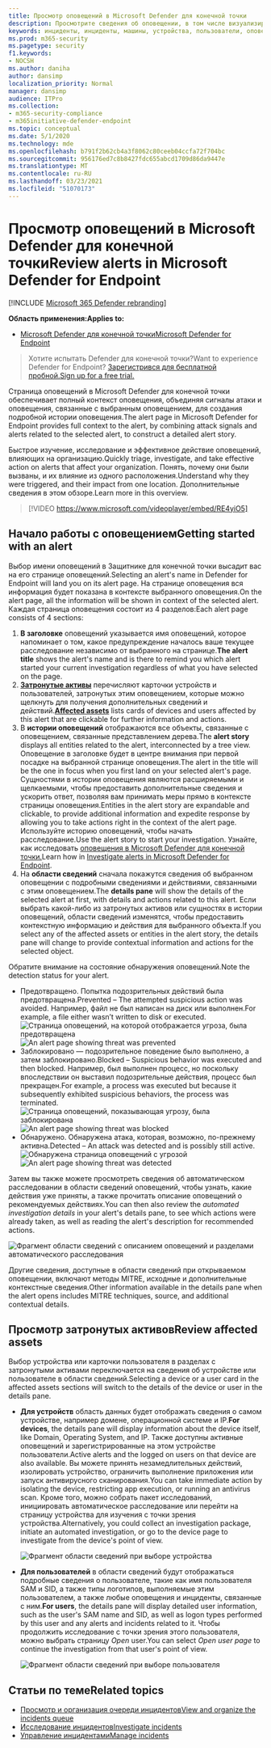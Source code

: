 ```yaml
---
title: Просмотр оповещений в Microsoft Defender для конечной точки
description: Просмотрите сведения об оповещении, в том числе визуализированную историю оповещения и сведения для каждого шага цепочки.
keywords: инциденты, инциденты, машины, устройства, пользователи, оповещений, оповещений, расследования, графа, доказательств
ms.prod: m365-security
ms.pagetype: security
f1.keywords:
- NOCSH
ms.author: daniha
author: dansimp
localization_priority: Normal
manager: dansimp
audience: ITPro
ms.collection:
- m365-security-compliance
- m365initiative-defender-endpoint
ms.topic: conceptual
ms.date: 5/1/2020
ms.technology: mde
ms.openlocfilehash: b791f2b62cb4a3f8062c80ceeb04ccfa72f704bc
ms.sourcegitcommit: 956176ed7c8b8427fdc655abcd1709d86da9447e
ms.translationtype: MT
ms.contentlocale: ru-RU
ms.lasthandoff: 03/23/2021
ms.locfileid: "51070173"
---
```

# <a name="review-alerts-in-microsoft-defender-for-endpoint"></a><span data-ttu-id="be24e-104">Просмотр оповещений в Microsoft Defender для конечной точки</span><span class="sxs-lookup"><span data-stu-id="be24e-104">Review alerts in Microsoft Defender for Endpoint</span></span>

[!INCLUDE [Microsoft 365 Defender rebranding](../../includes/microsoft-defender.md)]


<span data-ttu-id="be24e-105">**Область применения:**</span><span class="sxs-lookup"><span data-stu-id="be24e-105">**Applies to:**</span></span>
- [<span data-ttu-id="be24e-106">Microsoft Defender для конечной точки</span><span class="sxs-lookup"><span data-stu-id="be24e-106">Microsoft Defender for Endpoint</span></span>](https://go.microsoft.com/fwlink/?linkid=2154037)

><span data-ttu-id="be24e-107">Хотите испытать Defender для конечной точки?</span><span class="sxs-lookup"><span data-stu-id="be24e-107">Want to experience Defender for Endpoint?</span></span> [<span data-ttu-id="be24e-108">Зарегистрився для бесплатной пробной.</span><span class="sxs-lookup"><span data-stu-id="be24e-108">Sign up for a free trial.</span></span>](https://www.microsoft.com/microsoft-365/windows/microsoft-defender-atp?ocid=docs-wdatp-managealerts-abovefoldlink)

<span data-ttu-id="be24e-109">Страница оповещений в Microsoft Defender для конечной точки обеспечивает полный контекст оповещения, объединяя сигналы атаки и оповещения, связанные с выбранным оповещением, для создания подробной истории оповещения.</span><span class="sxs-lookup"><span data-stu-id="be24e-109">The alert page in Microsoft Defender for Endpoint provides full context to the alert, by combining attack signals and alerts related to the selected alert, to construct a detailed alert story.</span></span>

<span data-ttu-id="be24e-110">Быстрое изучение, исследование и эффективное действие оповещений, влияющих на организацию.</span><span class="sxs-lookup"><span data-stu-id="be24e-110">Quickly triage, investigate, and take effective action on alerts that affect your organization.</span></span> <span data-ttu-id="be24e-111">Понять, почему они были вызваны, и их влияние из одного расположения.</span><span class="sxs-lookup"><span data-stu-id="be24e-111">Understand why they were triggered, and their impact from one location.</span></span> <span data-ttu-id="be24e-112">Дополнительные сведения в этом обзоре.</span><span class="sxs-lookup"><span data-stu-id="be24e-112">Learn more in this overview.</span></span>

> [!VIDEO https://www.microsoft.com/videoplayer/embed/RE4yiO5]

## <a name="getting-started-with-an-alert"></a><span data-ttu-id="be24e-113">Начало работы с оповещением</span><span class="sxs-lookup"><span data-stu-id="be24e-113">Getting started with an alert</span></span>

<span data-ttu-id="be24e-114">Выбор имени оповещений в Защитнике для конечной точки высадит вас на его странице оповещений.</span><span class="sxs-lookup"><span data-stu-id="be24e-114">Selecting an alert's name in Defender for Endpoint will land you on its alert page.</span></span> <span data-ttu-id="be24e-115">На странице оповещения вся информация будет показана в контексте выбранного оповещения.</span><span class="sxs-lookup"><span data-stu-id="be24e-115">On the alert page, all the information will be shown in context of the selected alert.</span></span> <span data-ttu-id="be24e-116">Каждая страница оповещения состоит из 4 разделов:</span><span class="sxs-lookup"><span data-stu-id="be24e-116">Each alert page consists of 4 sections:</span></span>

1. <span data-ttu-id="be24e-117">**В заголовке** оповещений указывается имя оповещений, которое напоминает о том, какое предупреждение началось ваше текущее расследование независимо от выбранного на странице.</span><span class="sxs-lookup"><span data-stu-id="be24e-117">**The alert title** shows the alert's name and is there to remind you which alert started your current investigation regardless of what you have selected on the page.</span></span>
2. <span data-ttu-id="be24e-118">[**Затронутые активы**](#review-affected-assets) перечисляют карточки устройств и пользователей, затронутых этим оповещением, которые можно щелкнуть для получения дополнительных сведений и действий.</span><span class="sxs-lookup"><span data-stu-id="be24e-118">[**Affected assets**](#review-affected-assets) lists cards of devices and users affected by this alert that are clickable for further information and actions.</span></span>
3. <span data-ttu-id="be24e-119">В **истории оповещений** отображаются все объекты, связанные с оповещением, связанные представлением дерева.</span><span class="sxs-lookup"><span data-stu-id="be24e-119">The **alert story** displays all entities related to the alert, interconnected by a tree view.</span></span> <span data-ttu-id="be24e-120">Оповещение в заголовке будет в центре внимания при первой посадке на выбранной странице оповещения.</span><span class="sxs-lookup"><span data-stu-id="be24e-120">The alert in the title will be the one in focus when you first land on your selected alert's page.</span></span> <span data-ttu-id="be24e-121">Сущностями в истории оповещения являются расширяемыми и щелкаемыми, чтобы предоставить дополнительные сведения и ускорить ответ, позволяя вам принимать меры прямо в контексте страницы оповещения.</span><span class="sxs-lookup"><span data-stu-id="be24e-121">Entities in the alert story are expandable and clickable, to provide additional information and expedite response by allowing you to take actions right in the context of the alert page.</span></span> <span data-ttu-id="be24e-122">Используйте историю оповещений, чтобы начать расследование.</span><span class="sxs-lookup"><span data-stu-id="be24e-122">Use the alert story to start your investigation.</span></span> <span data-ttu-id="be24e-123">Узнайте, как исследовать [оповещения в Microsoft Defender для конечной точки.](https://docs.microsoft.com/microsoft-365/security/defender-endpoint/investigate-alerts)</span><span class="sxs-lookup"><span data-stu-id="be24e-123">Learn how in [Investigate alerts in Microsoft Defender for Endpoint](https://docs.microsoft.com/microsoft-365/security/defender-endpoint/investigate-alerts).</span></span>
4. <span data-ttu-id="be24e-124">На **области сведений** сначала покажутся сведения об выбранном оповещении с подробными сведениями и действиями, связанными с этим оповещением.</span><span class="sxs-lookup"><span data-stu-id="be24e-124">The **details pane** will show the details of the selected alert at first, with details and actions related to this alert.</span></span> <span data-ttu-id="be24e-125">Если выбрать какой-либо из затронутых активов или сущностях в истории оповещений, области сведений изменятся, чтобы предоставить контекстную информацию и действия для выбранного объекта.</span><span class="sxs-lookup"><span data-stu-id="be24e-125">If you select any of the affected assets or entities in the alert story, the details pane will change to provide contextual information and actions for the selected object.</span></span>

<span data-ttu-id="be24e-126">Обратите внимание на состояние обнаружения оповещений.</span><span class="sxs-lookup"><span data-stu-id="be24e-126">Note the detection status for your alert.</span></span> 
- <span data-ttu-id="be24e-127">Предотвращено. Попытка подозрительных действий была предотвращена.</span><span class="sxs-lookup"><span data-stu-id="be24e-127">Prevented – The attempted suspicious action was avoided.</span></span> <span data-ttu-id="be24e-128">Например, файл не был написан на диск или выполнен.</span><span class="sxs-lookup"><span data-stu-id="be24e-128">For example, a file either wasn’t written to disk or executed.</span></span>
<span data-ttu-id="be24e-129">![Страница оповещений, на которой отображается угроза, была предотвращена](images/detstat-prevented.png)</span><span class="sxs-lookup"><span data-stu-id="be24e-129">![An alert page showing threat was prevented](images/detstat-prevented.png)</span></span>
- <span data-ttu-id="be24e-130">Заблокировано — подозрительное поведение было выполнено, а затем заблокировано.</span><span class="sxs-lookup"><span data-stu-id="be24e-130">Blocked – Suspicious behavior was executed and then blocked.</span></span> <span data-ttu-id="be24e-131">Например, был выполнен процесс, но поскольку впоследствии он выставил подозрительные действия, процесс был прекращен.</span><span class="sxs-lookup"><span data-stu-id="be24e-131">For example, a process was executed but because it subsequently exhibited suspicious behaviors, the process was terminated.</span></span>
<span data-ttu-id="be24e-132">![Страница оповещений, показывающая угрозу, была заблокирована](images/detstat-blocked.png)</span><span class="sxs-lookup"><span data-stu-id="be24e-132">![An alert page showing threat was blocked](images/detstat-blocked.png)</span></span>
- <span data-ttu-id="be24e-133">Обнаружено. Обнаружена атака, которая, возможно, по-прежнему активна.</span><span class="sxs-lookup"><span data-stu-id="be24e-133">Detected – An attack was detected and is possibly still active.</span></span>
<span data-ttu-id="be24e-134">![Обнаружена страница оповещений с угрозой](images/detstat-detected.png)</span><span class="sxs-lookup"><span data-stu-id="be24e-134">![An alert page showing threat was detected](images/detstat-detected.png)</span></span>




<span data-ttu-id="be24e-135">Затем вы также  можете просмотреть сведения об автоматическом расследовании в области сведений оповещений, чтобы узнать, какие действия уже приняты, а также прочитать описание оповещений о рекомендуемых действиях.</span><span class="sxs-lookup"><span data-stu-id="be24e-135">You can then also review the *automated investigation details* in your alert's details pane, to see which actions were already taken, as well as reading the alert's description for recommended actions.</span></span>

![Фрагмент области сведений с описанием оповещений и разделами автоматического расследования](images/alert-air-and-alert-description.png)

<span data-ttu-id="be24e-137">Другие сведения, доступные в области сведений при открываемом оповещении, включают методы MITRE, исходные и дополнительные контекстные сведения.</span><span class="sxs-lookup"><span data-stu-id="be24e-137">Other information available in the details pane when the alert opens includes MITRE techniques, source, and additional contextual details.</span></span>




## <a name="review-affected-assets"></a><span data-ttu-id="be24e-138">Просмотр затронутых активов</span><span class="sxs-lookup"><span data-stu-id="be24e-138">Review affected assets</span></span>

<span data-ttu-id="be24e-139">Выбор устройства или карточки пользователя в разделах с затронутыми активами переключается на сведения об устройстве или пользователе в области сведений.</span><span class="sxs-lookup"><span data-stu-id="be24e-139">Selecting a device or a user card in the affected assets sections will switch to the details of the device or user in the details pane.</span></span>

- <span data-ttu-id="be24e-140">**Для устройств** область данных будет отображать сведения о самом устройстве, например домене, операционной системе и IP.</span><span class="sxs-lookup"><span data-stu-id="be24e-140">**For devices**, the details pane will display information about the device itself, like Domain, Operating System, and IP.</span></span> <span data-ttu-id="be24e-141">Также доступны активные оповещений и зарегистрированные на этом устройстве пользователи.</span><span class="sxs-lookup"><span data-stu-id="be24e-141">Active alerts and the logged on users on that device are also available.</span></span> <span data-ttu-id="be24e-142">Вы можете принять незамедлительных действий, изолировать устройство, ограничить выполнение приложения или запуск антивирусного сканирования.</span><span class="sxs-lookup"><span data-stu-id="be24e-142">You can take immediate action by isolating the device, restricting app execution, or running an antivirus scan.</span></span> <span data-ttu-id="be24e-143">Кроме того, можно собрать пакет исследований, инициировать автоматическое расследование или перейти на страницу устройства для изучения с точки зрения устройства.</span><span class="sxs-lookup"><span data-stu-id="be24e-143">Alternatively, you could collect an investigation package, initiate an automated investigation, or go to the device page to investigate from the device's point of view.</span></span>

   ![Фрагмент области сведений при выборе устройства](images/device-page-details.png)

- <span data-ttu-id="be24e-145">**Для пользователей** в области сведений будут отображаться подробные сведения о пользователе, такие как имя пользователя SAM и SID, а также типы логотипов, выполняемые этим пользователем, а также любые оповещения и инциденты, связанные с ним.</span><span class="sxs-lookup"><span data-stu-id="be24e-145">**For users**, the details pane will display detailed user information, such as the user's SAM name and SID, as well as logon types performed by this user and any alerts and incidents related to it.</span></span> <span data-ttu-id="be24e-146">Чтобы продолжить исследование с точки зрения этого пользователя, можно выбрать страницу *Open* user.</span><span class="sxs-lookup"><span data-stu-id="be24e-146">You can select *Open user page* to continue the investigation from that user's point of view.</span></span>

   ![Фрагмент области сведений при выборе пользователя](images/user-page-details.png)


## <a name="related-topics"></a><span data-ttu-id="be24e-148">Статьи по теме</span><span class="sxs-lookup"><span data-stu-id="be24e-148">Related topics</span></span>

- [<span data-ttu-id="be24e-149">Просмотр и организация очереди инцидентов</span><span class="sxs-lookup"><span data-stu-id="be24e-149">View and organize the incidents queue</span></span>](view-incidents-queue.md)
- [<span data-ttu-id="be24e-150">Исследование инцидентов</span><span class="sxs-lookup"><span data-stu-id="be24e-150">Investigate incidents</span></span>](investigate-incidents.md)
- [<span data-ttu-id="be24e-151">Управление инцидентами</span><span class="sxs-lookup"><span data-stu-id="be24e-151">Manage incidents</span></span>](manage-incidents.md)

